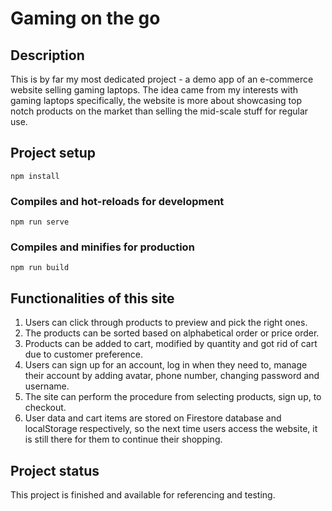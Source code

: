 # Gaming on the go

## Description

This is by far my most dedicated project - a demo app of an e-commerce website selling gaming laptops. The idea came from my interests with gaming laptops specifically, the website is more about showcasing top notch products on the market than selling the mid-scale stuff for regular use.

## Project setup
```
npm install
```

### Compiles and hot-reloads for development
```
npm run serve
```

### Compiles and minifies for production
```
npm run build
```

## Functionalities of this site

1. Users can click through products to preview and pick the right ones.
2. The products can be sorted based on alphabetical order or price order.
3. Products can be added to cart, modified by quantity and got rid of cart due to customer preference.
4. Users can sign up for an account, log in when they need to, manage their account by adding avatar, phone number, changing password and username.
5. The site can perform the procedure from selecting products, sign up, to checkout.
6. User data and cart items are stored on Firestore database and localStorage respectively, so the next time users access the website, it is still there for them to continue their shopping.

## Project status

This project is finished and available for referencing and testing.
